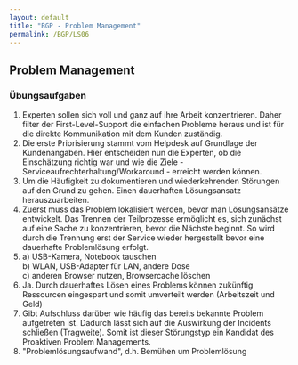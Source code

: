 ```yaml
---
layout: default
title: "BGP - Problem Management"
permalink: /BGP/LS06
---
```


## Problem Management

### Übungsaufgaben

1. Experten sollen sich voll und ganz auf ihre Arbeit konzentrieren. Daher filter der First-Level-Support die einfachen Probleme heraus und ist für die direkte Kommunikation mit dem Kunden zuständig.
2. Die erste Priorisierung stammt vom Helpdesk auf Grundlage der Kundenangaben. Hier entscheiden nun die Experten, ob die Einschätzung richtig war und wie die Ziele - Serviceaufrechterhaltung/Workaround - erreicht werden können.
3. Um die Häufigkeit zu dokumentieren und wiederkehrenden Störungen auf den Grund zu gehen. Einen dauerhaften Lösungsansatz herauszuarbeiten.
4. Zuerst muss das Problem lokalisiert werden, bevor man Lösungsansätze entwickelt. Das Trennen der Teilprozesse ermöglicht es, sich zunächst auf eine Sache zu konzentrieren, bevor die Nächste beginnt. So wird durch die Trennung erst der Service wieder hergestellt bevor eine dauerhafte Problemlösung erfolgt.
5. a) USB-Kamera, Notebook tauschen<br>b) WLAN, USB-Adapter für LAN, andere Dose<br>c) anderen Browser nutzen, Browsercache löschen
6. Ja. Durch dauerhaftes Lösen eines Problems können zukünftig Ressourcen eingespart und somit umverteilt werden (Arbeitszeit und Geld)
7. Gibt Aufschluss darüber wie häufig das bereits bekannte Problem aufgetreten ist. Dadurch lässt sich auf die Auswirkung der Incidents schließen (Tragweite). Somit ist dieser Störungstyp ein Kandidat des Proaktiven Problem Managements. 
8. "Problemlösungsaufwand", d.h. Bemühen um Problemlösung